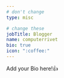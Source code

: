 ```yaml
---
# don't change
type: misc

# change these
jobTitle: Blogger
name: computerrivet
bio: true
icon: ":coffee:"
---
```


Add your Bio here!:+1:
